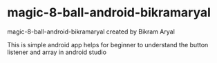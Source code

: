 # magic-8-ball-android-bikramaryal
magic-8-ball-android-bikramaryal created by Bikram Aryal

This is simple android app helps for beginner to understand the button listener and array in android studio



